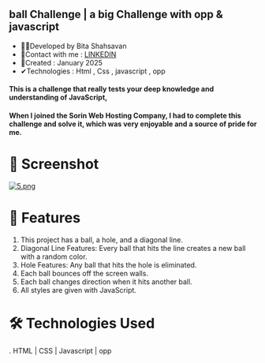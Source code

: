 ## ball Challenge | a big Challenge with opp & javascript
- 🙋‍♀️Developed by Bita Shahsavan
- 📧Contact with me : <a href="https://www.linkedin.com/in/bita-shahsavan-830471299/" rel="nofollow">LINKEDIN</a>
- 📆Created : ‎January  2025
- ✔Technologies : Html , Css , javascript , opp

 #### This is a challenge that really tests your deep knowledge and understanding of JavaScript,
 #### When I joined the Sorin Web Hosting Company, I had to complete this challenge and solve it, which was very enjoyable and a source of pride for me.

# 📸 Screenshot
[![5.png](https://i.postimg.cc/QNnzH8xC/5.png)](https://postimg.cc/SjCdPp9b)

# 🌟 Features
1. This project has a ball, a hole, and a diagonal line.
2. Diagonal Line Features: Every ball that hits the line creates a new ball with a random color.
3. Hole Features: Any ball that hits the hole is eliminated.
4. Each ball bounces off the screen walls.
5. Each ball changes direction when it hits another ball.
6. All styles are given with JavaScript.

# 🛠️ Technologies Used
. HTML | CSS | Javascript | opp
   
